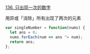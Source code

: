 [136. 只出现一次的数字](https://leetcode.cn/problems/single-number/description/?envType=study-plan-v2&envId=top-100-liked)

用异或「消除」所有出现了两次的元素

```javascript
var singleNumber = function(nums) {
  let ans = 0;
  nums.forEach(num => ans ^= num);
  return ans;
};
```
